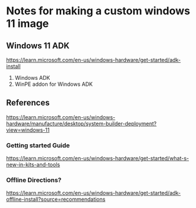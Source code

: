 # Notes for making a custom windows 11 image

## Windows 11 ADK
https://learn.microsoft.com/en-us/windows-hardware/get-started/adk-install

1. Windows ADK
1. WinPE addon for Windows ADK


## References
https://learn.microsoft.com/en-us/windows-hardware/manufacture/desktop/system-builder-deployment?view=windows-11

### Getting started Guide
https://learn.microsoft.com/en-us/windows-hardware/get-started/what-s-new-in-kits-and-tools

### Offline Directions?
https://learn.microsoft.com/en-us/windows-hardware/get-started/adk-offline-install?source=recommendations

